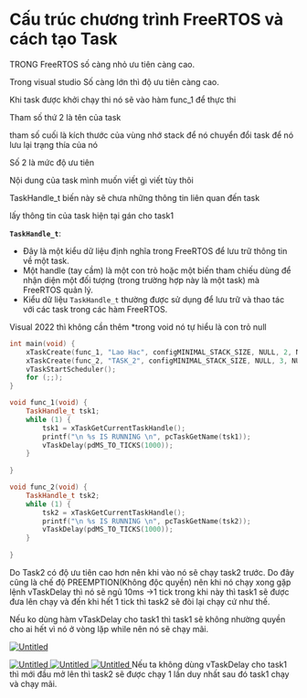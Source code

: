 # Cấu trúc chương trình FreeRTOS và cách tạo Task

TRONG FreeRTOS số càng nhỏ ưu tiên càng cao. 

Trong visual studio Số càng lớn thì độ ưu tiên càng cao.

Khi task được khởi chạy thi nó sẽ vào hàm func_1 để thực thi 

Tham số thứ 2 là tên của task

tham số cuối là kích thước của vùng nhớ stack để nó chuyển đổi task để nó lưu lại trạng thía của nó 

Số 2 là mức độ ưu tiên 

Nội dung của task mình muốn viết gì viết tùy thôi 

TaskHandle_t biến này sẽ chưa những thông tin liên quan đến task 

lấy thông tin của task hiện tại gán cho task1 

**`TaskHandle_t`**:

- Đây là một kiểu dữ liệu định nghĩa trong FreeRTOS để lưu trữ thông tin về một task.
- Một handle (tay cầm) là một con trỏ hoặc một biến tham chiếu dùng để nhận diện một đối tượng (trong trường hợp này là một task) mà FreeRTOS quản lý.
- Kiểu dữ liệu `TaskHandle_t` thường được sử dụng để lưu trữ và thao tác với các task trong các hàm FreeRTOS.

Visual 2022 thì không cần thêm *trong void nó tự hiểu là con trỏ null 

```cpp
int main(void) {
	xTaskCreate(func_1, "Lao Hac", configMINIMAL_STACK_SIZE, NULL, 2, NULL);
	xTaskCreate(func_2, "TASK_2", configMINIMAL_STACK_SIZE, NULL, 3, NULL);
	vTaskStartScheduler();
	for (;;);
}

void func_1(void) {
	TaskHandle_t tsk1;
	while (1) {
		tsk1 = xTaskGetCurrentTaskHandle();
		printf("\n %s IS RUNNING \n", pcTaskGetName(tsk1));
		vTaskDelay(pdMS_TO_TICKS(1000));
	}
	
}

void func_2(void) {
	TaskHandle_t tsk2;
	while (1) {
		tsk2 = xTaskGetCurrentTaskHandle();
		printf("\n %s IS RUNNING \n", pcTaskGetName(tsk2));
		vTaskDelay(pdMS_TO_TICKS(1000));
	}
	
}

```

Do Task2 có độ ưu tiên cao hơn nên khi vào nó sẽ chạy task2 trước. Do đây cũng là chế độ PREEMPTION(Không độc quyền) nên khi nó chạy xong gặp lệnh vTaskDelay thì nó sẽ ngủ 10ms →1 tick trong khi này thì task1 sẽ được đưa lên chạy và đến khi hết 1 tick thì task2 sẽ đòi lại chạy cứ như thế.

Nếu ko dùng hàm vTaskDelay cho task1 thì task1 sẽ không nhường quyền cho ai hết vì nó ở vòng lặp while nên nó sẽ chạy mãi. 

[![Untitled](Ca%CC%82%CC%81u%20tru%CC%81c%20chu%CC%9Bo%CC%9Bng%20tri%CC%80nh%20FreeRTOS%20va%CC%80%20ca%CC%81ch%20ta%CC%A3%201f90812193fb4d1d8e075d0f74dc16d5/Untitled%201.png)](https://www.notion.so/C-u-tr-c-ch-ng-tr-nh-FreeRTOS-v-c-ch-t-o-Task-1f90812193fb4d1d8e075d0f74dc16d5?pvs=4#cc5df164046d4d44afe821c11e0de694)

[![Untitled](Ca%CC%82%CC%81u%20tru%CC%81c%20chu%CC%9Bo%CC%9Bng%20tri%CC%80nh%20FreeRTOS%20va%CC%80%20ca%CC%81ch%20ta%CC%A3%201f90812193fb4d1d8e075d0f74dc16d5/Untitled%202.png)
](https://www.notion.so/C-u-tr-c-ch-ng-tr-nh-FreeRTOS-v-c-ch-t-o-Task-1f90812193fb4d1d8e075d0f74dc16d5?pvs=4#9cfa74953e4949d696a9fa486d4fdd9b)
[![Untitled](Ca%CC%82%CC%81u%20tru%CC%81c%20chu%CC%9Bo%CC%9Bng%20tri%CC%80nh%20FreeRTOS%20va%CC%80%20ca%CC%81ch%20ta%CC%A3%201f90812193fb4d1d8e075d0f74dc16d5/Untitled%203.png)
](https://www.notion.so/C-u-tr-c-ch-ng-tr-nh-FreeRTOS-v-c-ch-t-o-Task-1f90812193fb4d1d8e075d0f74dc16d5?pvs=4#ad81720455e041f09b3f90ab48cb541b)
[![Untitled](Ca%CC%82%CC%81u%20tru%CC%81c%20chu%CC%9Bo%CC%9Bng%20tri%CC%80nh%20FreeRTOS%20va%CC%80%20ca%CC%81ch%20ta%CC%A3%201f90812193fb4d1d8e075d0f74dc16d5/Untitled%204.png)
](https://www.notion.so/C-u-tr-c-ch-ng-tr-nh-FreeRTOS-v-c-ch-t-o-Task-1f90812193fb4d1d8e075d0f74dc16d5?pvs=4#e27195ea874342d58170fb2b176f99a1)
Nếu ta không dùng vTaskDelay cho task1 thì mới đầu mở lên thì task2 sẽ được chạy 1 lần duy nhất sau đó task1 chạy và chạy mãi.
